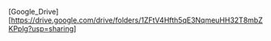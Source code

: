 [Google_Drive] [https://drive.google.com/drive/folders/1ZFtV4Hfth5qE3NqmeuHH32T8mbZKPplg?usp=sharing]

